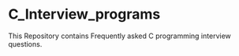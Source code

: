 # C_Interview_programs
This Repository contains Frequently asked C programming interview questions.
